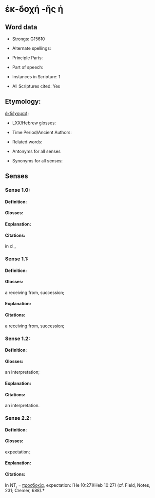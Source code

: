 # ἐκ-δοχή -ῆς ἡ

<!-- Status: S2=NeedsEdits -->
<!-- Lexica used for edits:   -->

## Word data

* Strongs: G15610

* Alternate spellings:



* Principle Parts: 


* Part of speech: 


* Instances in Scripture: 1

* All Scriptures cited: Yes

## Etymology: 

[ἐκδέχομαι]()); 

* LXX/Hebrew glosses: 


* Time Period/Ancient Authors: 


* Related words: 

* Antonyms for all senses

* Synonyms for all senses: 


## Senses 


### Sense  1.0: 

#### Definition: 


#### Glosses:



#### Explanation:



#### Citations: 

in cl., 

### Sense  1.1: 

#### Definition: 

#### Glosses: 

a receiving from, succession; 

#### Explanation: 


#### Citations: 

a receiving from, succession; 

### Sense  1.2: 

#### Definition: 

#### Glosses: 

an interpretation; 

#### Explanation: 


#### Citations: 

an interpretation. 

### Sense  2.2: 

#### Definition: 

#### Glosses: 

expectation; 

#### Explanation: 


#### Citations: 

In NT, = [προσδοκία](), expectation: [He 10:27](Heb 10:27) (cf. Field, Notes, 231; Cremer, 688).†
